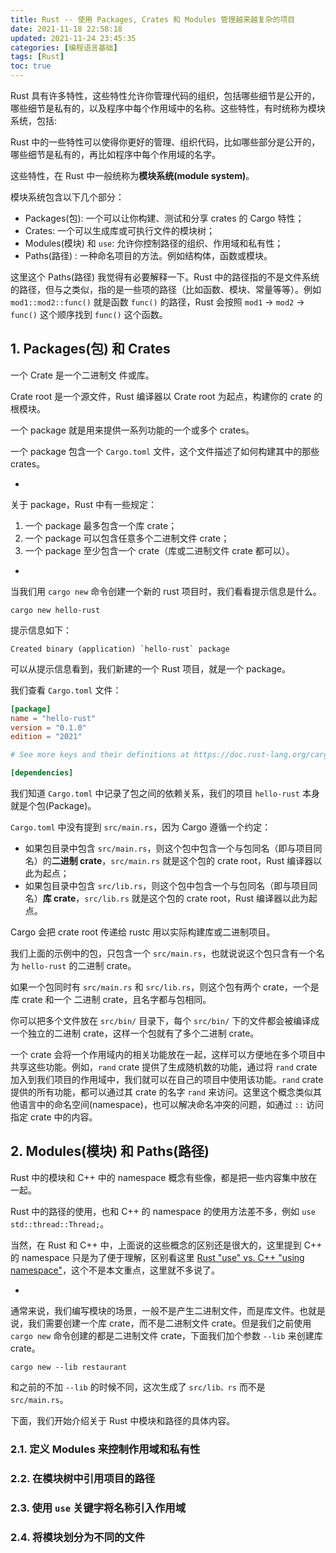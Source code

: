 ```yaml
---
title: Rust -- 使用 Packages, Crates 和 Modules 管理越来越复杂的项目
date: 2021-11-18 22:58:18
updated: 2021-11-24 23:45:35
categories: [编程语言基础]
tags: [Rust]
toc: true
---
```




Rust 具有许多特性，这些特性允许你管理代码的组织，包括哪些细节是公开的，哪些细节是私有的，以及程序中每个作用域中的名称。这些特性，有时统称为模块系统，包括:



Rust 中的一些特性可以使得你更好的管理、组织代码，比如哪些部分是公开的，哪些细节是私有的，再比如程序中每个作用域的名字。

这些特性，在 Rust 中一般统称为**模块系统(module system)**。

模块系统包含以下几个部分：

* Packages(包): 一个可以让你构建、测试和分享 crates 的 Cargo 特性；
* Crates: 一个可以生成库或可执行文件的模块树；
* Modules(模块) 和 `use`: 允许你控制路径的组织、作用域和私有性；
* Paths(路径) : 一种命名项目的方法。例如结构体，函数或模块。

<!--more-->

这里这个 Paths(路径) 我觉得有必要解释一下。Rust 中的路径指的不是文件系统的路径，但与之类似，指的是一些项的路径（比如函数、模块、常量等等）。例如 `mod1::mod2::func()` 就是函数 `func()` 的路径，Rust 会按照 `mod1` -> `mod2` -> `func()` 这个顺序找到 `func()` 这个函数。

## 1. Packages(包) 和 Crates



一个 Crate 是一个二进制文 件或库。

Crate root 是一个源文件，Rust 编译器以 Crate root 为起点，构建你的 crate 的根模块。

一个 package 就是用来提供一系列功能的一个或多个 crates。

一个 package 包含一个 `Cargo.toml` 文件，这个文件描述了如何构建其中的那些 crates。

-

关于 package，Rust 中有一些规定：

1. 一个 package 最多包含一个库 crate；
2. 一个 package 可以包含任意多个二进制文件 crate；
3. 一个 package 至少包含一个 crate（库或二进制文件 crate 都可以）。

-

当我们用 `cargo new` 命令创建一个新的 rust 项目时，我们看看提示信息是什么。

```shell
cargo new hello-rust
```

提示信息如下：

```
Created binary (application) `hello-rust` package
```

可以从提示信息看到，我们新建的一个 Rust 项目，就是一个 package。	

我们查看 `Cargo.toml` 文件：

```toml
[package]
name = "hello-rust"
version = "0.1.0"
edition = "2021"

# See more keys and their definitions at https://doc.rust-lang.org/cargo/reference/manifest.html

[dependencies]
```

我们知道 `Cargo.toml` 中记录了包之间的依赖关系，我们的项目 `hello-rust` 本身就是个包(Package)。

`Cargo.toml` 中没有提到 `src/main.rs`，因为 Cargo 遵循一个约定：

* 如果包目录中包含 `src/main.rs`，则这个包中包含一个与包同名（即与项目同名）的**二进制 crate**，`src/main.rs` 就是这个包的 crate root，Rust 编译器以此为起点；
* 如果包目录中包含 `src/lib.rs`，则这个包中包含一个与包同名（即与项目同名）**库 crate**，`src/lib.rs` 就是这个包的 crate root，Rust 编译器以此为起点。



Cargo 会把 crate root 传递给 rustc 用以实际构建库或二进制项目。

我们上面的示例中的包，只包含一个 `src/main.rs`，也就说说这个包只含有一个名为 `hello-rust` 的二进制 crate。

如果一个包同时有 `src/main.rs` 和 `src/lib.rs`，则这个包有两个 crate，一个是库 crate 和一个 二进制 crate，且名字都与包相同。

你可以把多个文件放在 `src/bin/` 目录下，每个 `src/bin/` 下的文件都会被编译成一个独立的二进制 crate，这样一个包就有了多个二进制 crate。 

一个 crate 会将一个作用域内的相关功能放在一起，这样可以方便地在多个项目中共享这些功能。例如，`rand` crate 提供了生成随机数的功能，通过将 `rand` crate 加入到我们项目的作用域中，我们就可以在自己的项目中使用该功能。`rand` crate 提供的所有功能，都可以通过其 crate 的名字 `rand` 来访问。这里这个概念类似其他语言中的命名空间(namespace)，也可以解决命名冲突的问题，如通过 `::` 访问指定 crate 中的内容。





## 2. Modules(模块) 和 Paths(路径)

Rust 中的模块和 C++ 中的 namespace 概念有些像，都是把一些内容集中放在一起。

Rust 中的路径的使用，也和 C++ 的 namespace 的使用方法差不多，例如 `use std::thread::Thread;`。

当然，在 Rust 和 C++ 中，上面说的这些概念的区别还是很大的，这里提到 C++ 的 namespace 只是为了便于理解，区别看这里 [Rust "use" vs. C++ "using namespace"](https://stackoverflow.com/questions/29013617/rust-use-vs-c-using-namespace)，这个不是本文重点，这里就不多说了。

-

通常来说，我们编写模块的场景，一般不是产生二进制文件，而是库文件。也就是说，我们需要创建一个库 crate，而不是二进制文件 crate。但是我们之前使用 `cargo new` 命令创建的都是二进制文件 crate，下面我们加个参数 `--lib` 来创建库 crate。

```shell
cargo new --lib restaurant
```

和之前的不加 `--lib` 的时候不同，这次生成了 `src/lib。rs` 而不是 `src/main.rs`。

下面，我们开始介绍关于 Rust 中模块和路径的具体内容。

### 2.1. 定义 Modules 来控制作用域和私有性











### 2.2. 在模块树中引用项目的路径

### 2.3. 使用 `use` 关键字将名称引入作用域

### 2.4. 将模块划分为不同的文件

